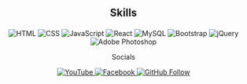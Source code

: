 ## <p align="center">Skills</p>

<p align="center">
    <img src="https://img.shields.io/badge/-HTML-orange?style=for-the-badge&logo=html5&logoColor=white" alt="HTML">
    <img src="https://img.shields.io/badge/-CSS-blue?style=for-the-badge&logo=css3&logoColor=white" alt="CSS">
    <img src="https://img.shields.io/badge/-JavaScript-yellow?style=for-the-badge&logo=javascript&logoColor=white" alt="JavaScript">
    <img src="https://img.shields.io/badge/-React-blue?style=for-the-badge&logo=react&logoColor=white" alt="React">
    <img src="https://img.shields.io/badge/-MySQL-blue?style=for-the-badge&logo=mysql&logoColor=white" alt="MySQL">
    <img src="https://img.shields.io/badge/-Bootstrap-purple?style=for-the-badge&logo=bootstrap&logoColor=white" alt="Bootstrap">
    <img src="https://img.shields.io/badge/-jQuery-blue?style=for-the-badge&logo=jquery&logoColor=white" alt="jQuery">
    <img src="https://img.shields.io/badge/-Adobe%20Photoshop-blue?style=for-the-badge&logo=adobe&logoColor=white" alt="Adobe Photoshop">
</p>
<p align="center">Socials</p>
<p align="center">
  <a href="http://www.youtube.com/@Kodokudokkodo" target="_blank">
    <img src="https://img.shields.io/badge/Subscribe-YouTube-red?style=for-the-badge&logo=youtube&logoColor=white" alt="YouTube">
  </a>

  <a href="https://www.facebook.com/ye.m.thein.39948?mibextid=ZbWKwL" target="_blank">
    <img src="https://img.shields.io/badge/Follow-Facebook-blue?style=for-the-badge&logo=facebook&logoColor=white" alt="Facebook">
  </a>
  <a href="https://github.com/yemyintthein" target="_blank">
    <img src="https://img.shields.io/badge/Follow-GitHub-181717?style=for-the-badge&logo=github&logoColor=white" alt="GitHub Follow">
  </a>
</p>
